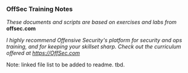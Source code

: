 ### OffSec Training Notes 

*These documents and scripts are  based on exercises and labs from* **offsec.com** 

*I highly recommend Offensive Security's platform for security and ops training, and for keeping your skillset sharp.  Check out the curriculum offered at https://OffSec.com*


Note: linked file list to be added to readme. tbd. 



